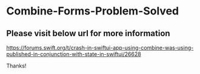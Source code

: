 # Combine-Forms-Problem-Solved

## Please visit below url for more information

https://forums.swift.org/t/crash-in-swiftui-app-using-combine-was-using-published-in-conjunction-with-state-in-swiftui/26628

Thanks!
